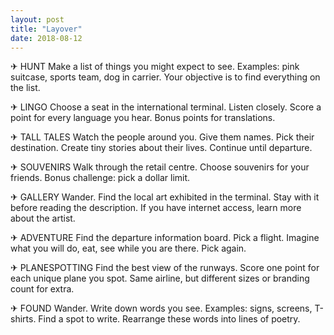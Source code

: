 ```yaml
---
layout: post
title: "Layover"
date: 2018-08-12
---
```


✈ HUNT
Make a list of things you might expect to see.
Examples: pink suitcase, sports team, dog in carrier.
Your objective is to find everything on the list.

✈ LINGO
Choose a seat in the international terminal.
Listen closely.
Score a point for every language you hear.
Bonus points for translations.

✈ TALL TALES
Watch the people around you. Give them names. Pick their destination.
Create tiny stories about their lives. Continue until departure.

✈ SOUVENIRS
Walk through the retail centre.
Choose souvenirs for your friends. Bonus challenge: pick a dollar limit.

✈ GALLERY Wander.
Find the local art exhibited in the terminal.
Stay with it before reading the description.
If you have internet access, learn more about the artist.

✈ ADVENTURE
Find the departure information board.
Pick a flight.
Imagine what you will do, eat, see while you are there.
Pick again.

✈ PLANESPOTTING
Find the best view of the runways. Score one point for each unique plane you spot.
Same airline, but different sizes or branding count for extra.

✈ FOUND 
Wander.
Write down words you see. Examples: signs, screens, T-shirts. Find a spot to write.
Rearrange these words into lines of poetry.
